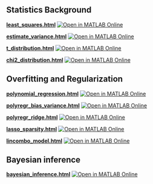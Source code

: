 ## Statistics Background

[**least_squares.html**](https://htmlpreview.github.io/?https://github.com/echow/ml-matlab/blob/main/live/least_squares.html) [![Open in MATLAB Online](https://www.mathworks.com/images/responsive/global/open-in-matlab-online.svg)](https://matlab.mathworks.com/open/github/v1?repo=echow/ml-matlab&file=live/least_squares.mlx)

[**estimate_variance.html**](https://htmlpreview.github.io/?https://github.com/echow/ml-matlab/blob/main/live/estimate_variance.html) [![Open in MATLAB Online](https://www.mathworks.com/images/responsive/global/open-in-matlab-online.svg)](https://matlab.mathworks.com/open/github/v1?repo=echow/ml-matlab&file=live/estimate_variance.mlx)

[**t_distribution.html**](https://htmlpreview.github.io/?https://github.com/echow/ml-matlab/blob/main/live/t_distribution.html) [![Open in MATLAB Online](https://www.mathworks.com/images/responsive/global/open-in-matlab-online.svg)](https://matlab.mathworks.com/open/github/v1?repo=echow/ml-matlab&file=live/t_distribution.mlx)

[**chi2_distribution.html**](https://htmlpreview.github.io/?https://github.com/echow/ml-matlab/blob/main/live/chi2_distribution.html) [![Open in MATLAB Online](https://www.mathworks.com/images/responsive/global/open-in-matlab-online.svg)](https://matlab.mathworks.com/open/github/v1?repo=echow/ml-matlab&file=live/chi2_distribution.mlx)

## Overfitting and Regularization

[**polynomial_regression.html**](https://htmlpreview.github.io/?https://github.com/echow/ml-matlab/blob/main/live/polynomial_regression.html) [![Open in MATLAB Online](https://www.mathworks.com/images/responsive/global/open-in-matlab-online.svg)](https://matlab.mathworks.com/open/github/v1?repo=echow/ml-matlab&file=live/polynomial_regression.mlx)

[**polyregr_bias_variance.html**](https://htmlpreview.github.io/?https://github.com/echow/ml-matlab/blob/main/live/polyregr_bias_variance.html) [![Open in MATLAB Online](https://www.mathworks.com/images/responsive/global/open-in-matlab-online.svg)](https://matlab.mathworks.com/open/github/v1?repo=echow/ml-matlab&file=live/polyregr_bias_variance.mlx)

[**polyregr_ridge.html**](https://htmlpreview.github.io/?https://github.com/echow/ml-matlab/blob/main/live/polyregr_ridge.html) [![Open in MATLAB Online](https://www.mathworks.com/images/responsive/global/open-in-matlab-online.svg)](https://matlab.mathworks.com/open/github/v1?repo=echow/ml-matlab&file=live/polyregr_ridge.mlx)

[**lasso_sparsity.html**](https://htmlpreview.github.io/?https://github.com/echow/ml-matlab/blob/main/live/lasso_sparsity.html) [![Open in MATLAB Online](https://www.mathworks.com/images/responsive/global/open-in-matlab-online.svg)](https://matlab.mathworks.com/open/github/v1?repo=echow/ml-matlab&file=live/lasso_sparsity.mlx)

[**lincombo_model.html**](https://htmlpreview.github.io/?https://github.com/echow/ml-matlab/blob/main/live/lincombo_model.html) [![Open in MATLAB Online](https://www.mathworks.com/images/responsive/global/open-in-matlab-online.svg)](https://matlab.mathworks.com/open/github/v1?repo=echow/ml-matlab&file=live/lincombo_model.mlx)

## Bayesian inference

[**bayesian_inference.html**](https://htmlpreview.github.io/?https://github.com/echow/ml-matlab/blob/main/live/bayesian_inference.html) [![Open in MATLAB Online](https://www.mathworks.com/images/responsive/global/open-in-matlab-online.svg)](https://matlab.mathworks.com/open/github/v1?repo=echow/ml-matlab&file=live/bayesian_inference.mlx)
